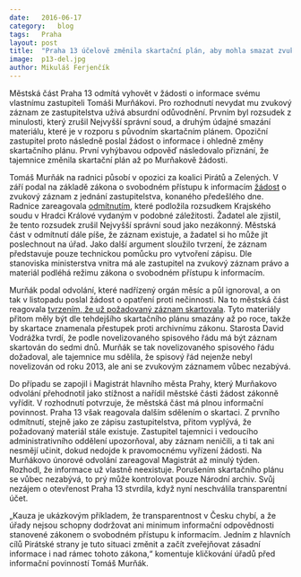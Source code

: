```yaml
---
date:	2016-06-17
category:	blog
tags:	Praha
layout:	post
title:	"Praha 13 účelově změnila skartační plán, aby mohla smazat zvukový záznam ze zastupitelstva " 
image:	p13-del.jpg
author:	Mikuláš Ferjenčík
---
```


Městská část Praha 13 odmítá vyhovět v žádosti o informace svému vlastnímu zastupiteli Tomáši Murňákovi. Pro rozhodnutí nevydat mu zvukový záznam ze zastupitelstva užívá absurdní odůvodnění. Prvním byl rozsudek z minulosti, který zrušil Nejvyšší správní soud, a druhým údajné smazání materiálu, které je v rozporu s původním skartačním plánem. Opoziční zastupitel proto následně poslal žádost o informace i ohledně změny skartačního plánu. První vyhýbavou odpověď následovalo přiznání, že tajemnice změnila skartační plán až po Murňakově žádosti.

Tomáš Murňák na radnici působí v opozici za koalici Pirátů a Zelených. V září podal na základě zákona o svobodném přístupu k informacím [žádost](https://drive.google.com/file/d/0B0UNTJmOJBE0VjhMdE5EZldDa0E/view?pref=2&pli=1) o zvukový záznam z jednání zastupitelstva, konaného předešlého dne. Radnice zareagovala [odmítnutím](https://drive.google.com/file/d/0B0UNTJmOJBE0YnMwQXJENjhFWXc/view?pref=2&pli=1), které podložila rozsudkem Krajského soudu v Hradci Králové vydaným v podobné záležitosti. Žadatel ale zjistil, že tento rozsudek zrušil Nejvyšší správní soud jako nezákonný. Městská část v odmítnutí dále píše, že záznam existuje, a žadatel si ho může jít poslechnout na úřad. Jako další argument sloužilo tvrzení, že záznam představuje pouze technickou pomůcku pro vytvoření zápisu. Dle stanoviska ministerstva vnitra má ale zastupitel na zvukový záznam právo a materiál podléhá režimu zákona o svobodném přístupu k informacím.

Murňák podal odvolání, které nadřízený orgán měsíc a půl ignoroval, a on tak v listopadu poslal žádost o opatření proti nečinnosti. Na to městská část reagovala [tvrzením, že už požadovaný záznam skartovala](https://drive.google.com/file/d/0B0UNTJmOJBE0STRLX1pRTTdfWVk/view?pref=2&pli=1). Tyto materiály přitom měly být dle tehdejšího skartačního plánu smazány až po roce, takže by skartace znamenala přestupek proti archivnímu zákonu. Starosta David Vodrážka tvrdí, že podle novelizovaného spisového řádu má být záznam skartován do sedmi dnů. Murňák se tak novelizovaného spisového řádu dožadoval, ale tajemnice mu sdělila, že spisový řád nejenže nebyl novelizován od roku 2013, ale ani se zvukovým záznamem vůbec nezabývá. 

Do případu se zapojil i Magistrát hlavního města Prahy, který Murňakovo odvolání přehodnotil jako stížnost a nařídil městské části žádost zákonně vyřídit. V rozhodnutí potvrzuje, že městská část má plnou informační povinnost. Praha 13 však reagovala dalším sdělením o skartaci. Z prvního odmítnutí, stejně jako ze zápisu zastupitelstva, přitom vyplývá, že požadovaný materiál stále existuje. Zastupitel tajemnici i vedoucího administrativního oddělení upozorňoval, aby záznam neničili, a ti tak ani nesmějí učinit, dokud nedojde k pravomocnému vyřízení žádosti. Na Murňákovo únorové odvolání zareagoval Magistrát až minulý týden. Rozhodl, že informace už vlastně neexistuje. Porušením skartačního plánu se vůbec nezabývá, to prý může kontrolovat pouze Národní archiv. Svůj nezájem o otevřenost Praha 13 stvrdila, když nyní neschválila transparentní účet.

„Kauza je ukázkovým příkladem, že transparentnost v Česku chybí, a že úřady nejsou schopny dodržovat ani minimum informační odpovědnosti stanovené zákonem o svobodném přístupu k informacím. Jedním z hlavních cílů Pirátské strany je tuto situaci změnit a začít zveřejňovat zásadní informace i nad rámec tohoto zákona,“ komentuje kličkování úřadů před informační povinností Tomáš Murňák.
